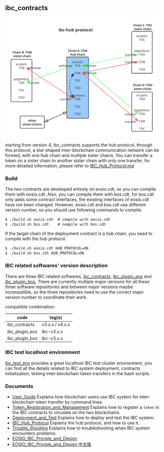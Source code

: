 ibc_contracts
-------------

![](./docs/hub.svg)


starting from version 4, ibc_contracts supports the hub protocol, through this protocol, 
a star shaped inter-blockchain communication network can be formed, with one hub chain and multiple sister chains. 
You can transfer a token on a sister chain to another sister chain with only one transfer, 
for more detailed information, please refer to [IBC_Hub_Protocol.md](./docs/IBC_Hub_Protocol.md)


### Build
The two contracts are developed entirely on eosio.cdt, so you can compile them with eosio.cdt. 
Also, you can compile them with bos.cdt, for bos.cdt only adds some contract interfaces, 
the existing interfaces of eosio.cdt have not been changed. 
However, eosio.cdt and bos.cdt use different version number, so you should use following commands to compile:  

```
$ ./build.sh eosio.cdt  # compile with eosio.cdt
$ ./build.sh bos.cdt    # compile with bos.cdt
```

If the target chain of the deployment contract is a hub chain, you need to compile with the hub protocol.
```
$ ./build.sh eosio.cdt HUB_PROTOCOL=ON
$ ./build.sh bos.cdt HUB_PROTOCOL=ON
```

### IBC related softwares' version description

There are three IBC related softwares, [ibc_contracts](https://github.com/boscore/ibc_contracts),
[ibc_plugin_eos](https://github.com/boscore/ibc_plugin_eos) 
and [ibc_plugin_bos](https://github.com/boscore/ibc_plugin_bos), 
There are currently multiple major versions for all these three software repositories and between major versions maybe incompatible, 
so the three repositories need to use the correct major version number to coordinate their work.

compatible combination:  

| code           |  tag(s)       |
|----------------|---------------|
| ibc_contracts  | v3.x.x / v4.x.x|
| ibc_plugin_eos |  ibc-v3.x.x   |
| ibc_plugin_bos |  ibc-v3.x.x   |

### IBC test localhost environment
[ibc_test_env](https://github.com/boscore/ibc_test_env) provides a great localhost IBC test cluster environment, 
you can find all the details related to IBC system deployment, contracts initialization, 
testing inter-blockchain token transfers in the bash scripts.

### Documents
 - [User_Guide](./docs/User_Guide.md) 
   Explains how blockchain users use IBC system for inter-blockchain token transfer by command lines.
 - [Token_Registration_and_Management](./docs/Token_Registration_and_Management.md) 
   Explains how to register a `token` in the IBC contracts to circulate on the two blockchains.
 - [Deployment_and_Test](./docs/Deployment_and_Test.md) Explains how to deploy and test the IBC system.
 - [IBC_Hub_Protocol](./docs/IBC_Hub_Protocol.md) Explains the hub protocol, and how to use it.
 - [Trouble_Shooting](docs/Troubles_Shooting.md) Explains how to troubleshooting when IBC system encounters problems.
 - [EOSIO_IBC_Priciple_and_Design](https://github.com/boscore/Documentation/blob/master/IBC/EOSIO_IBC_Priciple_and_Design.md)
 - [EOSIO_IBC_Priciple_and_Design 中文版](https://github.com/boscore/Documentation/blob/master/IBC/EOSIO_IBC_Priciple_and_Design_zh.md)
 